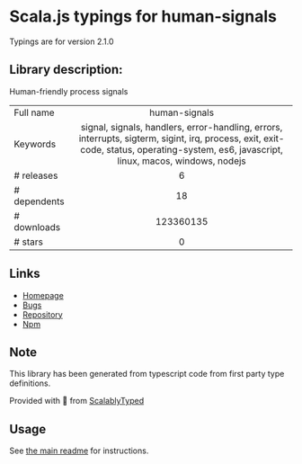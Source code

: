 
# Scala.js typings for human-signals

Typings are for version 2.1.0

## Library description:
Human-friendly process signals

|                    |                 |
| ------------------ | :-------------: |
| Full name          | human-signals |
| Keywords           | signal, signals, handlers, error-handling, errors, interrupts, sigterm, sigint, irq, process, exit, exit-code, status, operating-system, es6, javascript, linux, macos, windows, nodejs |
| # releases         | 6 |
| # dependents       | 18 |
| # downloads        | 123360135 |
| # stars            | 0 |

## Links
- [Homepage](https://git.io/JeluP)
- [Bugs](https://github.com/ehmicky/human-signals/issues)
- [Repository](https://github.com/ehmicky/human-signals)
- [Npm](https://www.npmjs.com/package/human-signals)
    


## Note
This library has been generated from typescript code from first party type definitions.

Provided with :purple_heart: from [ScalablyTyped](https://github.com/oyvindberg/ScalablyTyped)

## Usage
See [the main readme](../../readme.md) for instructions.


